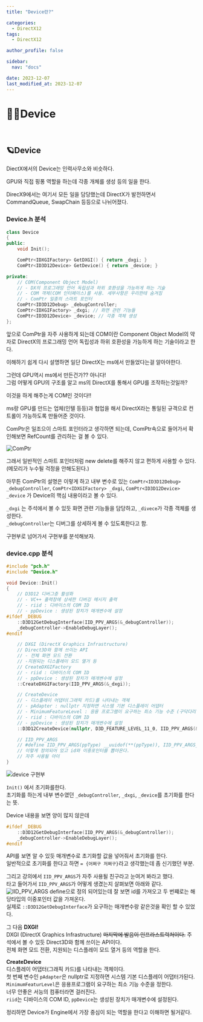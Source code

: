 ```yaml
---
title: "Device란?"

categories:
  - DirectX12
tags:
  - DirectX12

author_profile: false

sidebar:
  nav: "docs"

date: 2023-12-07
last_modified_at: 2023-12-07
---
```



# 🙇‍♀️Device


<br>


## 🪐Device

DiectX에서의 Device는 인력사무소와 비슷하다.  

GPU와 직접 핑퐁 역할을 하는데 각종 개체를 생성 등의 일을 한다.  

DirecX9에서는 여기서 모든 일을 담당했는데 DirectX가 발전하면서 CommandQueue, SwapChain 등등으로 나뉘어졌다.  

### Device.h 분석
```cpp
class Device
{
public:
	void Init();

	ComPtr<IDXGIFactory> GetDXGI() { return _dxgi; }
	ComPtr<ID3D12Device> GetDevice() { return _device; }

private:
	// COM(Component Object Model)
	// - DX의 프로그래밍 언어 독립성과 하위 호환성을 가능하게 하는 기술
	// - COM 객체(COM 인터페이스)를 사용. 세부사항은 우리한테 숨겨짐
	// - ComPtr 일종의 스마트 포인터
	ComPtr<ID3D12Debug> _debugController;
	ComPtr<IDXGIFactory> _dxgi; // 화면 관련 기능들
	ComPtr<ID3D12Device> _device; // 각종 객체 생성
};
```

앞으로 ComPtr을 자주 사용하게 되는데 COM이란 Component Object Model의 약자로 DirectX의 프로그래밍 언어 독립성과 하위 호환성을 가능하게 하는 기술이라고 한다.  

이해하기 쉽게 다시 설명하면 일단 DirectX는 ms에서 만들었다는걸 알아야한다.  

그런데 GPU역시 ms에서 만든건가?? 아니다!  
그럼 어떻게 GPU의 구조를 알고 ms의 DirectX를 통해서 GPU를 조작하는것일까?  

이것을 하게 해주는게 COM인 것이다!!  

ms랑 GPU를 만드는 업체(인텔 등등)과 협업을 해서 DirectX라는 통일된 규격으로 컨트롤이 가능하도록 만들어준 것이다.  

ComPtr은 일조으이 스마트 포인터라고 생각하면 되는데, ComPtr속으로 들어가서 확인해보면 RefCount를 관리하는 걸 볼 수 있다.  

![ComPtr](https://github.com/stopresent/DirectX12-Study/assets/86364202/06941f44-711e-4397-806e-f6db9723a98d)

그래서 일반적인 스마트 포인터처럼 new delete를 해주지 않고 편하게 사용할 수 있다.  
(메모리가 누수될 걱정을 안해도된다.)

아무튼 ComPtr의 설명은 이렇게 하고 내부 변수로 있는 `ComPtr<ID3D12Debug> _debugController`, `ComPtr<IDXGIFactory> _dxgi`, `ComPtr<ID3D12Device> _device` 가 Device의 핵심 내용이라고 볼 수 있다.  

`_dxgi` 는 주석에서 볼 수 있듯 화면 관련 기능들을 담당하고, `_divece`가 각종 객체를 생성한다.  
`_debugController`는 디버그를 상세하게 볼 수 있도록한다고 함.  

구현부로 넘어가서 구현부를 분석해보자.  

### device.cpp 분석

```cpp
#include "pch.h"
#include "Device.h"

void Device::Init()
{
	// D3D12 디버그층 활성화
	// - VC++ 출력창에 상세한 디버깅 메시지 출력
	// - riid : 디바이스의 COM ID
	// - ppDevice : 생성된 장치가 매개변수에 설정
#ifdef _DEBUG
	::D3D12GetDebugInterface(IID_PPV_ARGS(&_debugController));
	_debugController->EnableDebugLayer();
#endif

	// DXGI (DirectX Graphics Infrastructure)
	// Direct3D와 함께 쓰이는 API
	// - 전체 화면 모드 전환
	// -지원되는 디스플레이 모드 열거 등
	// CreateDXGIFactory
	// - riid : 디바이스의 COM ID
	// - ppDevice : 생성된 장치가 매개변수에 설정
	::CreateDXGIFactory(IID_PPV_ARGS(&_dxgi));

	// CreateDevice
	// - 디스플레이 어댑터(그래픽 카드)를 나타내는 객체
	// - pAdapter : nullptr 지정하면 시스템 기본 디스플레이 어댑터
	// - MinimumFeatureLevel : 응용 프로그램이 요구하는 최소 기능 수준 (구닥다리 걸러낸다)
	// - riid : 디바이스의 COM ID
	// - ppDevice : 생성된 장치가 매개변수에 설정
	::D3D12CreateDevice(nullptr, D3D_FEATURE_LEVEL_11_0, IID_PPV_ARGS(&_device));

	// IID_PPV_ARGS
	// #define IID_PPV_ARGS(ppType) __uuidof(**(ppType)), IID_PPV_ARGS_Helper(ppType)
	// 이렇게 정의되어 있고 id와 이중포인터를 뽑아온다.
	// 자주 사용될 아이
}
```

![device 구현부](https://github.com/stopresent/DirectX12-Study/assets/86364202/06271d7d-ff79-4794-a61f-29018ca4e220)

`Init()` 에서 초기화를한다.  
초기화를 하는게 내부 변수였던 `_debugController`, `_dxgi`, `_device`를 초기화를 한다는 뜻.  

Device 내용을 보면 양이 많지 않은데 
```cpp
#ifdef _DEBUG
	::D3D12GetDebugInterface(IID_PPV_ARGS(&_debugController));
	_debugController->EnableDebugLayer();
#endif
```
API를 보면 알 수 있듯 매개변수로 초기화할 값을 넣어줘서 초기화를 한다.  
일반적으로 초기화를 한다고 하면 `= {어쩌구 저쩌구}`라고 생각했는데 좀 신기했던 부분.  

그리고 강의에서 `IID_PPV_ARGS`가 자주 사용될 친구라고 눈여겨 봐라고 했다.  
타고 들어가서 `IID_PPV_ARGS`가 어떻게 생겼는지 살펴보면 아래와 같다.  
![IID_PPV_ARGS](https://github.com/stopresent/DirectX12-Study/assets/86364202/0179758e-ae4f-4ac3-a27b-ea30b5854fc8)
define으로 정의 되어있는데 잘 보면 id를 가져오고 두 번쨰로는 해당타입의 이중포인터 값을 가져온다.  
실제로 `::D3D12GetDebugInterface`가 요구하는 매개변수랑 같은것을 확인 할 수 있었다.  

그 다음 **DXGI!**  
DXGI (DirectX Graphics Infrastructure) ~~마지막에 발음이 인프라스트럭처이다.~~
주석에서 볼 수 있듯 Direct3D와 함께 쓰이는 API이다.  
전체 화면 모드 전환, 지원되는 디스플레이 모드 열거 등의 역할을 한다.  

**CreateDevice**  
디스플레이 어댑터(그래픽 카드)를 나타내는 객체이다.  
첫 번째 변수인 `pAdapter`은 nullptr로 지정하면 시스템 기본 디스플레이 어댑터가된다.  
`MinimumFeaturLevel`은 응용프로그램이 요구하는 최소 기능 수준을 정한다.  
너무 안좋은 서능의 컴퓨터라면 걸러진다.  
`riid`는 디바이스의 COM ID, `ppDevice`는 생성된 장치가 매개변수에 설정된다.  

정리하면 Device가 Engine에서 가장 중심이 되는 역할을 한다고 이해하면 될거같다.  
